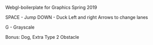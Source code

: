  Webgl-boilerplate for Graphics Spring 2019

SPACE - Jump
DOWN - Duck
Left and right Arrows to change lanes

G - Grayscale

Bonus:
Dog, Extra Type 2 Obstacle
